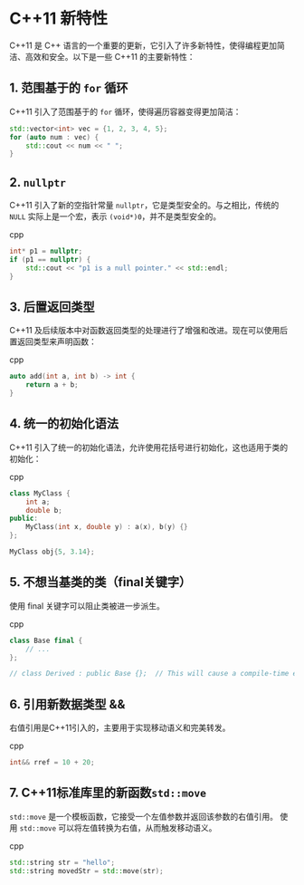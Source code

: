 # C++11 新特性

C++11 是 C++ 语言的一个重要的更新，它引入了许多新特性，使得编程更加简洁、高效和安全。以下是一些 C++11 的主要新特性：

## 1. 范围基于的 `for` 循环

C++11 引入了范围基于的 `for` 循环，使得遍历容器变得更加简洁：

```cpp
std::vector<int> vec = {1, 2, 3, 4, 5};
for (auto num : vec) {
    std::cout << num << " ";
}
```

2\. `nullptr`
-------------

C++11 引入了新的空指针常量 `nullptr`，它是类型安全的。与之相比，传统的 `NULL` 实际上是一个宏，表示 `(void*)0`，并不是类型安全的。

cpp

```cpp
int* p1 = nullptr;
if (p1 == nullptr) {
    std::cout << "p1 is a null pointer." << std::endl;
}
```

3\. 后置返回类型
----------

C++11 及后续版本中对函数返回类型的处理进行了增强和改进。现在可以使用后置返回类型来声明函数：

cpp

```cpp
auto add(int a, int b) -> int {
    return a + b;
}
```

4\. 统一的初始化语法
------------

C++11 引入了统一的初始化语法，允许使用花括号进行初始化，这也适用于类的初始化：

cpp

```cpp
class MyClass {
    int a;
    double b;
public:
    MyClass(int x, double y) : a(x), b(y) {}
};

MyClass obj{5, 3.14};
```

5\.  不想当基类的类（final关键字）
------------

使用 final 关键字可以阻止类被进一步派生。

cpp

```cpp
class Base final {
    // ...
};

// class Derived : public Base {};  // This will cause a compile-time error.
```

6\.  引用新数据类型 &&
------------

右值引用是C++11引入的，主要用于实现移动语义和完美转发。

cpp

```cpp
int&& rref = 10 + 20;
```

7\.  C++11标准库里的新函数`std::move` 
------------

`std::move` 是一个模板函数，它接受一个左值参数并返回该参数的右值引用。
使用 `std::move` 可以将左值转换为右值，从而触发移动语义。

cpp

```cpp
std::string str = "hello";
std::string movedStr = std::move(str);
```
